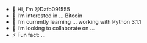 - 👋 Hi, I’m @Dafo091555
- 👀 I’m interested in ... Bitcoin 
- 🌱 I’m currently learning ... working with Python 3.1.1
- 💞️ I’m looking to collaborate on ... 
- ⚡ Fun fact: ...

<!---
Dafo091555/Dafo091555 is a ✨ special ✨ repository because its `README.md` (this file) appears on your GitHub profile.
You can click the Preview link to take a look at your changes.
--->
